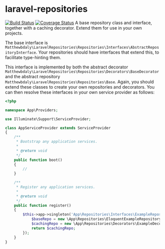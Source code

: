 # laravel-repositories

[![Build Status](https://travis-ci.org/matthewbdaly/laravel-repositories.svg?branch=master)](https://travis-ci.org/matthewbdaly/laravel-repositories)
[![Coverage Status](https://coveralls.io/repos/github/matthewbdaly/laravel-repositories/badge.svg?branch=master)](https://coveralls.io/github/matthewbdaly/laravel-repositories?branch=master)
A base repository class and interface, together with a caching decorator. Extend them for use in your own projects.

The base interface is `Matthewbdaly\LaravelRepositories\Repositories\Interfaces\AbstractRepositoryInterface`. Your repositories should have interfaces that extend this, to facilitate type-hinting them.

This interface is implemented by both the abstract decorator `Matthewbdaly\LaravelRepositories\Repositories\Decorators\BaseDecorator` and the abstract repository `Matthewbdaly\LaravelRepositories\Repositories\Base`. Again, you should extend these classes to create your own repositories and decorators. You can then resolve these interfaces in your own service provider as follows:

```php
<?php

namespace App\Providers;

use Illuminate\Support\ServiceProvider;

class AppServiceProvider extends ServiceProvider
{
    /**
     * Bootstrap any application services.
     *
     * @return void
     */
    public function boot()
    {
        //
    }

    /**
     * Register any application services.
     *
     * @return void
     */
    public function register()
    {
        $this->app->singleton('App\Repositories\Interfaces\ExampleRepositoryInterface', function () {
            $baseRepo = new \App\Repositories\EloquentExampleRepository(new \App\Example);
            $cachingRepo = new \App\Repositories\Decorators\ExampleDecorator($baseRepo, $this->app['cache.store']);
            return $cachingRepo;
        });
    }
}
```

